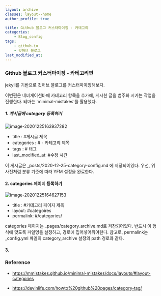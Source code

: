 ```yaml
---
layout: archive
classes: layout--home
author_profile: true

title: Github 블로그 커스터마이징 - 카테고리
categories:	
    - Blog_config
tags:
    - github.io
	- 깃허브 블로그
last_modified_at:
---
```




### Github 블로그 커스터마이징 - 카테고리편

jekyll를 기반으로 깃허브 블로그를 커스터마이징해보자.

이번편은 네비게이션바에 카테고리 항목을 추가해, 게시한 글을 범주화 시키는 작업을 진행한다. 테마는 'minimal-mistakes'를 활용했다. 



##### 1. 게시글에 category 등록하기

![image-20201225163937282](C:\Users\User\AppData\Roaming\Typora\typora-user-images\image-20201225163937282.png)

- title : #게시글 제목
- categories : # - 카테고리 제목
- tags : # 태그
- last_modified_at: #수정 시간



이 게시글은 _posts/2020-12-25-category-config.md 에 저장되어있다. 우선, 위 사진처럼 분류 기준에 따라 YFM 설정을 완료한다.  



#### 2. categories 페이지 등록하기

![image-20201225164627153](C:\Users\User\AppData\Roaming\Typora\typora-user-images\image-20201225164627153.png)

- title : #카테고리 페이지 제목
- layout:  #categoires
- permalink: #/categories/



categories 페이지는 _pages/category_archive.md로 저장되어있다.  반드시 이 형식에 맞도록 파일명을 설정하고, 경로에 집어넣어줘야한다. 참고로, permalink는 _config.yml 파일의 category_archive 설정의 path 경로와 같다.



#### 3. 



### Reference

- https://mmistakes.github.io/minimal-mistakes/docs/layouts/#layout-categories

- https://devinlife.com/howto%20github%20pages/category-tag/



